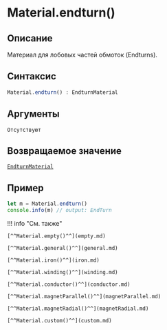 # Material.endturn()

## Описание
Материал для лобовых частей обмоток (Endturns).

## Синтаксис
```javascript
Material.endturn() : EndturnMaterial
``` 

## Аргументы
    Отсутствуют
    
## Возвращаемое значение
[`EndturnMaterial`](./../../../types/materials/EndturnMaterial/index.md)

## Пример
``` javascript linenums="1"
let m = Material.endturn()
console.info(m) // output: EndTurn
``` 

!!! info "См. также"

    [^^Material.empty()^^](empty.md)

    [^^Material.general()^^](general.md)

    [^^Material.iron()^^](iron.md)

    [^^Material.winding()^^](winding.md)

    [^^Material.conductor()^^](conductor.md)

    [^^Material.magnetParallel()^^](magnetParallel.md)

    [^^Material.magnetRadial()^^](magnetRadial.md)
    
    [^^Material.custom()^^](custom.md)
